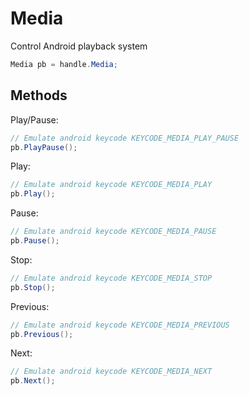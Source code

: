 # Media
Control Android playback system
``` csharp
Media pb = handle.Media;
```
## Methods
Play/Pause:
``` csharp
// Emulate android keycode KEYCODE_MEDIA_PLAY_PAUSE
pb.PlayPause();
```
Play:
``` csharp
// Emulate android keycode KEYCODE_MEDIA_PLAY
pb.Play();
```
Pause:
``` csharp
// Emulate android keycode KEYCODE_MEDIA_PAUSE
pb.Pause();
```
Stop:
``` csharp
// Emulate android keycode KEYCODE_MEDIA_STOP
pb.Stop();
```
Previous:
``` csharp
// Emulate android keycode KEYCODE_MEDIA_PREVIOUS
pb.Previous();
```
Next:
``` csharp
// Emulate android keycode KEYCODE_MEDIA_NEXT
pb.Next();
```